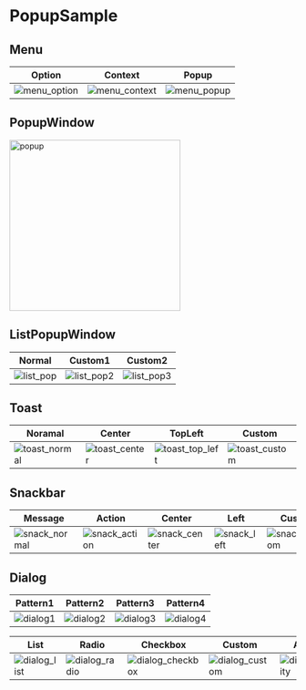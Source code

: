 # PopupSample
## Menu
| Option | Context | Popup |
| --- | --- | --- |
|![menu_option](https://user-images.githubusercontent.com/34936885/88588097-f788e280-d091-11ea-9255-264a3c65a75c.png)|![menu_context](https://user-images.githubusercontent.com/34936885/88588112-ffe11d80-d091-11ea-926b-fb081058e9bc.png)|![menu_popup](https://user-images.githubusercontent.com/34936885/88588225-2a32db00-d092-11ea-8ef2-190ff53db197.png)|

## PopupWindow
<img width="300" alt="popup" src="https://user-images.githubusercontent.com/34936885/88589045-80ece480-d093-11ea-858b-d0cc6f7b8cc1.png">

## ListPopupWindow
| Normal | Custom1 | Custom2 |
| --- | --- | --- |
|![list_pop](https://user-images.githubusercontent.com/34936885/88589408-0cff0c00-d094-11ea-9b8c-b3c1e030d007.png)|![list_pop2](https://user-images.githubusercontent.com/34936885/88589465-26a05380-d094-11ea-8521-946b382cfa28.png)|![list_pop3](https://user-images.githubusercontent.com/34936885/88589758-944c7f80-d094-11ea-9a7a-6411cff13195.png)|

## Toast
| Noramal | Center | TopLeft | Custom |
| --- | --- | --- | --- |
|![toast_normal](https://user-images.githubusercontent.com/34936885/88589926-db3a7500-d094-11ea-8ebb-b78726fdb0a7.png)|![toast_center](https://user-images.githubusercontent.com/34936885/88589999-f73e1680-d094-11ea-8669-ad65b0f62e6e.png)|![toast_top_left](https://user-images.githubusercontent.com/34936885/88590075-18066c00-d095-11ea-95bf-fb063504f188.png)|![toast_custom](https://user-images.githubusercontent.com/34936885/88590103-205ea700-d095-11ea-9f55-50ec20de7ffa.png)|

## Snackbar
| Message | Action | Center | Left | Custom |
| --- | --- | --- | --- | --- |
|![snack_normal](https://user-images.githubusercontent.com/34936885/88590349-8814f200-d095-11ea-8b0a-e5167f6ee3a6.png)|![snack_action](https://user-images.githubusercontent.com/34936885/88590409-a1b63980-d095-11ea-81de-8b18899a7c35.png)|![snack_center](https://user-images.githubusercontent.com/34936885/88590455-b397dc80-d095-11ea-99d7-91ff72eaf6a3.png)|![snack_left](https://user-images.githubusercontent.com/34936885/88590484-c14d6200-d095-11ea-9dce-13c8d9965ba4.png)|![snack_custom](https://user-images.githubusercontent.com/34936885/88590534-daeea980-d095-11ea-9c06-ae998cee6ef7.png)|

## Dialog
| Pattern1 | Pattern2 | Pattern3 | Pattern4 |
| --- | --- | --- | --- |
|![dialog1](https://user-images.githubusercontent.com/34936885/88599691-57d64f00-d0a7-11ea-8b1b-761ce2ca773a.png)|![dialog2](https://user-images.githubusercontent.com/34936885/88599699-5c9b0300-d0a7-11ea-9d5b-ac7b6ac028e1.png)|![dialog3](https://user-images.githubusercontent.com/34936885/88599773-8ce2a180-d0a7-11ea-88ad-ed9ed3e41b6a.png)|![dialog4](https://user-images.githubusercontent.com/34936885/88599810-a4ba2580-d0a7-11ea-9336-6f7de461f6cf.png)|

| List | Radio | Checkbox | Custom | Activity |
| --- | --- | --- | --- | --- |
|![dialog_list](https://user-images.githubusercontent.com/34936885/88599981-1a25f600-d0a8-11ea-8763-d83506a3806f.png)|![dialog_radio](https://user-images.githubusercontent.com/34936885/88599949-024e7200-d0a8-11ea-88b3-674489ff9ca1.png)|![dialog_checkbox](https://user-images.githubusercontent.com/34936885/88599880-daf7a500-d0a7-11ea-9b0c-c7b4683f2e56.png)|![dialog_custom](https://user-images.githubusercontent.com/34936885/88600020-30cc4d00-d0a8-11ea-80ad-238e90fa9e67.png)|![dialog_activity](https://user-images.githubusercontent.com/34936885/88600034-39248800-d0a8-11ea-96a9-d54339914325.png)|
